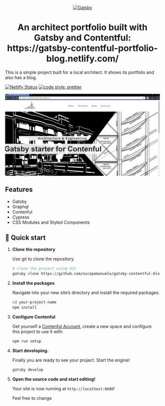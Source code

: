 <p align="center">
  <a href="https://www.gatsbyjs.org">
    <img alt="Gatsby" src="https://www.gatsbyjs.org/monogram.svg" width="60" />
  </a>
</p>
<h1 align="center">
  An architect portfolio built with Gatsby and Contentful: https://gatsby-contentful-portfolio-blog.netlify.com/
</h1>

This is a simple project built for a local architect. It shows its portfolio and also has a blog.

[![Netlify Status](https://api.netlify.com/api/v1/badges/a46337b9-2b45-492c-8de3-da64485eebc3/deploy-status)](https://app.netlify.com/sites/studioassociatofusignani/deploys)
[![code style: prettier](https://img.shields.io/badge/code_style-prettier-ff69b4.svg?style=flat-square)](https://github.com/prettier/prettier)

![Gatsby Starter Mate logo](./media/gatsby-starter-index.png)

## Features
 - Gatsby
 - Graphql
 - Contenful
 - Cypress
 - CSS Modules and Styled Components

## 🚀 Quick start

1.  **Clone the repository**

    Use git to clone the repository.

    ```sh
    # clone the project using Git
    gatsby clone https://github.com/escapemanuele/gatsby-contentful-blog-portfolio  your-project-name
    ```

2.  **Install the packages**

    Navigate into your new site’s directory and install the required packages.

    ```sh
    cd your-project-name
    npm install
    ```
    
3.  **Configure Contenful**

    Get yourself a [Contenful Account](https://www.contentful.com/), create a new space and configure this project to use it with:

    ```sh
    npm run setup
    ```
    
2.  **Start developing.**

    Finally you are ready to see your project. Start the engine!

    ```sh
    gatsby develop
    ```

3.  **Open the source code and start editing!**

    Your site is now running at `http://localhost:8000`!

    Feel free to change


